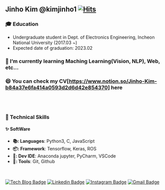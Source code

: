 <!--### Hi there 👋-->

## Jinho Kim @kimjinho1 [![Hits](https://hits.seeyoufarm.com/api/count/incr/badge.svg?url=https%3A%2F%2Fgithub.com%2Fkimjinho1)](https://hits.seeyoufarm.com)

### 🎓 Education  
* Undergraduate student in Dept. of Electronics Engineering, Incheon National University (2017.03 ~)  
* Expected date of graduation: 2023.02   


### 🔭 I’m currently learning Maching Learning(Vision, NLP), Web, etc...   
### 😄 You can check my CV[https://www.notion.so/Jinho-Kim-b84a37e6fa414a0593d2d6d42e854370] here  
<br></br>  

### 🌱 Technical Skills  
#### ✨ SoftWare  
* **📚: Languages**: Python3, C, JavaScript  
* **📦: Framework**: Tensorflow, Keras, ROS  
* **🚀: Dev IDE**: Anaconda jupyter, PyCharm, VSCode  
* **🔨: Tools**: Git, Github    
<br></br>  

<!--
[![Anurag's github stats](https://github-readme-stats.vercel.app/api?username=kimjinho1)](https://github.com/anuraghazra/github-readme-stats)  
-->


[![Tech Blog Badge](http://img.shields.io/badge/-Tech%20blog-black?style=flat-square&logo=github&link=https://jinho-study.tistory.com//)](https://jinho-study.tistory.com//) [![Linkedin Badge](https://img.shields.io/badge/-LinkedIn-blue?style=flat-square&logo=Linkedin&logoColor=white&link=https://www.linkedin.com/in/jinho-kim-a08452191/)](https://www.linkedin.com/in/jinho-kim-a08452191/) [![Instagram Badge](https://img.shields.io/badge/-Instagram-dd2a7b?style=flat-square&logo=instagram&logoColor=white&link=https://www.instagram.com/jinho.v2//)](https://www.instagram.com/jinho.v2//) [![Gmail Badge](https://img.shields.io/badge/-Gmail-d14836?style=flat-square&logo=Gmail&logoColor=white&link=mailto:dlfhgk62@gmail.com)](mailto:dlfhgk62@gmail.com)
<br></br>  

 <!--
- 🔭 I’m currently working on ...
- 🌱 I’m currently learning ...
- 👯 I’m looking to collaborate on ...
- 🤔 I’m looking for help with ...
- 💬 Ask me about ...
- 📫 How to reach me: ...
- 😄 Pronouns: ...
- ⚡ Fun fact: ...
-->
